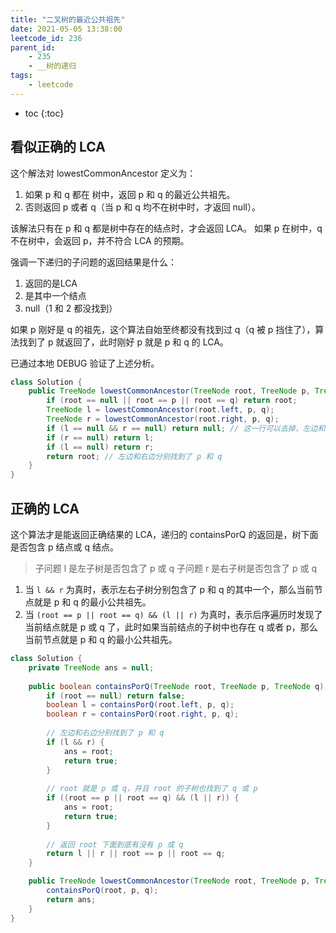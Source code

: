 ```yaml
---
title: "二叉树的最近公共祖先"
date: 2021-05-05 13:38:00
leetcode_id: 236
parent_id:
    - 235
    - __树的递归
tags:
    - leetcode
---
```


* toc
{:toc}

## 看似正确的 LCA
这个解法对 lowestCommonAncestor 定义为：
1. 如果 p 和 q 都在 树中，返回 p 和 q 的最近公共祖先。
2. 否则返回 p 或者 q（当 p 和 q 均不在树中时，才返回 null）。

该解法只有在 p 和 q 都是树中存在的结点时，才会返回 LCA。
如果 p 在树中，q 不在树中，会返回 p，并不符合 LCA 的预期。

强调一下递归的子问题的返回结果是什么：
1. 返回的是LCA
2. 是其中一个结点
3. null（1 和 2 都没找到）

如果 p 刚好是 q 的祖先，这个算法自始至终都没有找到过 q（q 被 p 挡住了），算法找到了 p 就返回了，此时刚好 p 就是 p 和 q 的 LCA。

已通过本地 DEBUG 验证了上述分析。

```java
class Solution {
    public TreeNode lowestCommonAncestor(TreeNode root, TreeNode p, TreeNode q) {
        if (root == null || root == p || root == q) return root;
        TreeNode l = lowestCommonAncestor(root.left, p, q);
        TreeNode r = lowestCommonAncestor(root.right, p, q);
        if (l == null && r == null) return null; // 这一行可以去掉，左边和右边都没找到 p/q
        if (r == null) return l;
        if (l == null) return r;
        return root; // 左边和右边分别找到了 p 和 q
    }
}
```

## 正确的 LCA
这个算法才是能返回正确结果的 LCA，递归的 containsPorQ 的返回是，树下面是否包含 p 结点或 q 结点。

>子问题 l 是左子树是否包含了 p 或 q
>子问题 r 是右子树是否包含了 p 或 q

1. 当 `l && r` 为真时，表示左右子树分别包含了 p 和 q 的其中一个，那么当前节点就是 p 和 q 的最小公共祖先。
2. 当 `(root == p || root == q) && (l || r)` 为真时，表示后序遍历时发现了当前结点就是 p 或 q 了，此时如果当前结点的子树中也存在 q 或者 p，那么当前节点就是 p 和 q 的最小公共祖先。

```java
class Solution {
    private TreeNode ans = null;
    
    public boolean containsPorQ(TreeNode root, TreeNode p, TreeNode q) {
        if (root == null) return false;
        boolean l = containsPorQ(root.left, p, q);
        boolean r = containsPorQ(root.right, p, q);
        
        // 左边和右边分别找到了 p 和 q
        if (l && r) {
            ans = root;
            return true;
        }
        
        // root 就是 p 或 q，并且 root 的子树也找到了 q 或 p
        if ((root == p || root == q) && (l || r)) {
            ans = root;
            return true;
        }
        
        // 返回 root 下面到底有没有 p 或 q
        return l || r || root == p || root == q;
    }

    public TreeNode lowestCommonAncestor(TreeNode root, TreeNode p, TreeNode q) {
        containsPorQ(root, p, q);
        return ans;
    }
}
```
